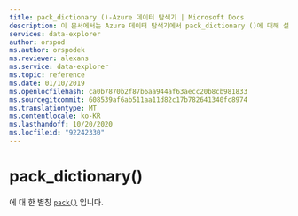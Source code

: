 ```yaml
---
title: pack_dictionary ()-Azure 데이터 탐색기 | Microsoft Docs
description: 이 문서에서는 Azure 데이터 탐색기에서 pack_dictionary ()에 대해 설명 합니다.
services: data-explorer
author: orspod
ms.author: orspodek
ms.reviewer: alexans
ms.service: data-explorer
ms.topic: reference
ms.date: 01/10/2019
ms.openlocfilehash: ca0b7870b2f87b6aa944af63aecc20b8cb981833
ms.sourcegitcommit: 608539af6ab511aa11d82c17b782641340fc8974
ms.translationtype: MT
ms.contentlocale: ko-KR
ms.lasthandoff: 10/20/2020
ms.locfileid: "92242330"
---
```

# <a name="pack_dictionary"></a>pack_dictionary()

에 대 한 별칭 [`pack()`](packfunction.md) 입니다.
